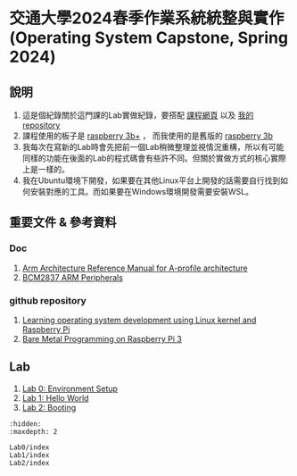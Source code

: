 # 交通大學2024春季作業系統統整與實作 (Operating System Capstone, Spring 2024)

## 說明

1. 這是個紀錄關於這門課的Lab實做紀錄，要搭配 [課程網頁](https://nycu-caslab.github.io/OSC2024/index.html) 以及 [我的repository](https://github.com/gama79530/NYCU_2024_Operating_System_Capstone)
2. 課程使用的板子是 [raspberry 3b+](https://piepie.com.tw/19429/raspberry-pi-3-model-b-plus) ， 而我使用的是舊版的 [raspberry 3b](https://piepie.com.tw/10684/raspberry-pi-3-model-b)
3. 我每次在寫新的Lab時會先把前一個Lab稍微整理並視情況重構，所以有可能同樣的功能在後面的Lab的程式碼會有些許不同。但關於實做方式的核心實際上是一樣的。
4. 我在Ubuntu環境下開發，如果要在其他Linux平台上開發的話需要自行找到如何安裝對應的工具。而如果要在Windows環境開發需要安裝WSL。

## 重要文件 & 參考資料

### Doc

1. [Arm Architecture Reference Manual for A-profile architecture](https://developer.arm.com/documentation/ddi0487/latest/)
2. [BCM2837 ARM Peripherals](https://cs140e.sergio.bz/docs/BCM2837-ARM-Peripherals.pdf)

### github repository

1. [Learning operating system development using Linux kernel and Raspberry Pi](https://github.com/s-matyukevich/raspberry-pi-os)
2. [Bare Metal Programming on Raspberry Pi 3](https://github.com/bztsrc/raspi3-tutorial)

## Lab

1. [Lab 0: Environment Setup](Lab0/index.md)
2. [Lab 1: Hello World](Lab1/index.md)
3. [Lab 2: Booting](Lab2/index.md)

```{toctree}
:hidden:
:maxdepth: 2

Lab0/index
Lab1/index
Lab2/index
```
